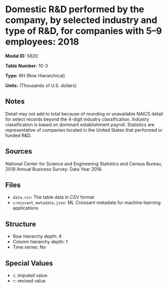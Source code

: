 # Domestic R&D performed by the company, by selected industry and type of R&D, for companies with 5&#8211;9 employees: 2018

**Modal ID:** 5620

**Table Number:** 10-3

**Type:** RH (Row Hierarchical)

**Units:** (Thousands of U.S. dollars)

## Notes

Detail may not add to total because of rounding or unavailable NAICS detail for select records beyond the 4-digit industry classification. Industry classification is based on dominant establishment payroll. Statistics are representative of companies located in the United States that performed or funded R&D.

## Sources

National Center for Science and Engineering Statistics and Census Bureau, 2019 Annual Business Survey: Data Year 2018.

## Files

- `data.csv`: The table data in CSV format
- `croissant_metadata.json`: ML Croissant metadata for machine learning applications

## Structure

- Row hierarchy depth: 4
- Column hierarchy depth: 1
- Time series: No

## Special Values

- `i`: imputed value
- `r`: revised value
